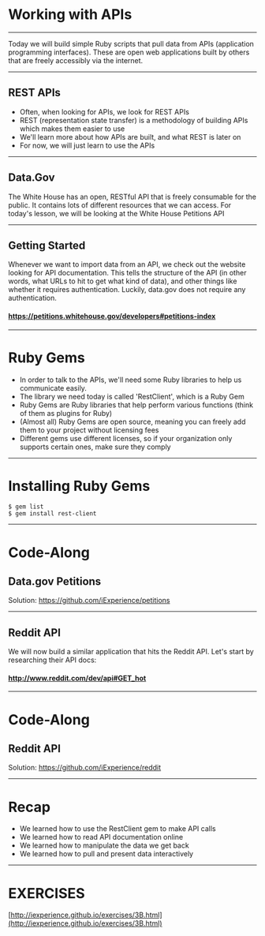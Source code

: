 # Working with APIs

---

Today we will build simple Ruby scripts that pull data from APIs (application programming interfaces). These are open web applications built by others that are freely accessibly via the internet.

---

## REST APIs

* Often, when looking for APIs, we look for REST APIs
* REST (representation state transfer) is a methodology of building APIs which makes them easier to use
* We'll learn more about how APIs are built, and what REST is later on
* For now, we will just learn to use the APIs

---

## Data.Gov

The White House has an open, RESTful API that is freely consumable for the public. It contains lots of different resources that we can access. For today's lesson, we will be looking at the White House Petitions API

---
## Getting Started

Whenever we want to import data from an API, we check out the website looking for API documentation. This tells the structure of the API (in other words, what URLs to hit to get what kind of data), and other things like whether it requires authentication. Luckily, data.gov does not require any authentication.

#### https://petitions.whitehouse.gov/developers#petitions-index

---

# Ruby Gems

* In order to talk to the APIs, we'll need some Ruby libraries to help us communicate easily. 
* The library we need today is called 'RestClient', which is a Ruby Gem
* Ruby Gems are Ruby libraries that help perform various functions (think of them as plugins for Ruby)
* (Almost all) Ruby Gems are open source, meaning you can freely add them to your project without licensing fees
* Different gems use different licenses, so if your organization only supports certain ones, make sure they comply

---
# Installing Ruby Gems

```
$ gem list
$ gem install rest-client

```
---
# Code-Along
## Data.gov Petitions

Solution: https://github.com/iExperience/petitions

---

## Reddit API

We will now build a similar application that hits the Reddit API. Let's start by researching their API docs:

#### http://www.reddit.com/dev/api#GET_hot

---
# Code-Along
## Reddit API

Solution: https://github.com/iExperience/reddit

---

# Recap

* We learned how to use the RestClient gem to make API calls
* We learned how to read API documentation online
* We learned how to manipulate the data we get back
* We learned how to pull and present data interactively

---
# EXERCISES

[http://iexperience.github.io/exercises/3B.html](http://iexperience.github.io/exercises/3B.html)
